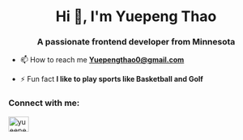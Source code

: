 <h1 align="center">Hi 👋, I'm Yuepeng Thao</h1>
<h3 align="center">A passionate frontend developer from Minnesota</h3>

- 📫 How to reach me **Yuepengthao0@gmail.com**

- ⚡ Fun fact **I like to play sports like Basketball and Golf**

<h3 align="left">Connect with me:</h3>
<p align="left">
<a href="https://linkedin.com/in/yueepeng thao" target="blank"><img align="center" src="https://raw.githubusercontent.com/rahuldkjain/github-profile-readme-generator/master/src/images/icons/Social/linked-in-alt.svg" alt="yueepeng thao" height="30" width="40" /></a>
</p>
